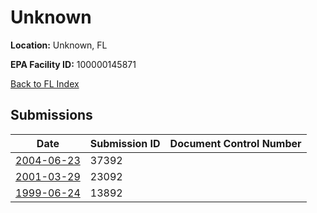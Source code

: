 # Unknown

**Location:** Unknown, FL

**EPA Facility ID:** 100000145871

[Back to FL Index](../../index.md)

## Submissions

| Date | Submission ID | Document Control Number |
|------|--------------|-------------------------|
| [2004-06-23](submissions/37392.md) | 37392 |  |
| [2001-03-29](submissions/23092.md) | 23092 |  |
| [1999-06-24](submissions/13892.md) | 13892 |  |
